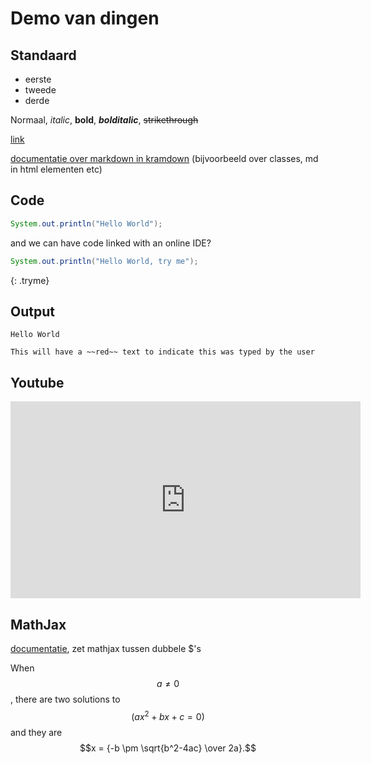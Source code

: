 # Demo van dingen

## Standaard

* eerste
* tweede
* derde

Normaal, *italic*, **bold**, ***bolditalic***, ~~strikethrough~~

[link](https://www.avans.nl)

[documentatie over markdown in kramdown](https://kramdown.gettalong.org/quickref.html#block-attributes) (bijvoorbeeld over classes, md in html elementen etc)


## Code

```java
System.out.println("Hello World");
```

and we can have code linked with an online IDE?

```java
System.out.println("Hello World, try me");
```
{: .tryme}

## Output

```output
Hello World
```

```output
This will have a ~~red~~ text to indicate this was typed by the user
```

## Youtube

<iframe width="560" height="315" src="https://www.youtube.com/embed/ixJCo0cyAuA" frameborder="0" allow="autoplay; encrypted-media" allowfullscreen></iframe>


## MathJax

[documentatie](https://www.mathjax.org/#docs), zet mathjax tussen dubbele $'s

When $$a \ne 0$$, there are two solutions to $$(ax^2 + bx + c = 0)$$ and they are
$$x = {-b \pm \sqrt{b^2-4ac} \over 2a}.$$


